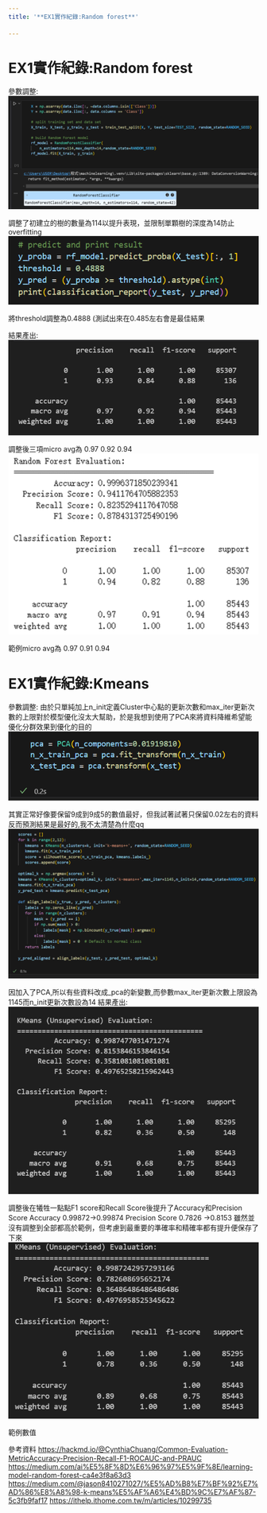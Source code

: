 ```yaml
---
title: '**EX1實作紀錄:Random forest**'

---
```


# **EX1實作紀錄:Random forest**

參數調整:
![MIX](ryz08_Tblx.png)

調整了初建立的樹的數量為114以提升表現，並限制單顆樹的深度為14防止overfitting
![MIX](By-OP_6bxg.png)

將threshold調整為0.4888 (測試出來在0.485左右會是最佳結果

結果產出:
![MIX](ry0gvup-xg.png)

調整後三項micro avg為 0.97 0.92 0.94
![MIX](Bkox9OaWgl.png)

範例micro avg為 0.97 0.91 0.94

# **EX1實作紀錄:Kmeans**
參數調整:
由於只單純加上n_init定義Cluster中心點的更新次數和max_iter更新次數的上限對於模型優化沒太大幫助，於是我想到使用了PCA來將資料降維希望能優化分群效果到優化的目的
![MIX](rytfO6pWgx.png)

其實正常好像要保留9成到9成5的數值最好，但我試著試著只保留0.02左右的資料反而預測結果是最好的,我不太清楚為什麼qq
![MIX](BJ17_paWxx.png)

因加入了PCA,所以有些資料改成_pca的新變數,而參數max_iter更新次數上限設為1145而n_init更新次數設為14
結果產出:
![MIX](HJ1VDp6Zee.png)

調整後在犧牲一點點F1 score和Recall Score後提升了Accuracy和Precision Score
Accuracy 0.99872->0.99874 
Precision Score 0.7826 ->0.8153
雖然並沒有調整到全部都高於範例，但考慮到最重要的準確率和精確率都有提升便保存了下來
![MIX](Sk0ImKTbgx.png)

範例數值





參考資料
https://hackmd.io/@CynthiaChuang/Common-Evaluation-MetricAccuracy-Precision-Recall-F1-ROCAUC-and-PRAUC
https://medium.com/ai%E5%8F%8D%E6%96%97%E5%9F%8E/learning-model-random-forest-ca4e3f8a63d3
https://medium.com/@jason8410271027/%E5%AD%B8%E7%BF%92%E7%AD%86%E8%A8%98-k-means%E5%AF%A6%E4%BD%9C%E7%AF%87-5c3fb9faf17
https://ithelp.ithome.com.tw/m/articles/10299735

